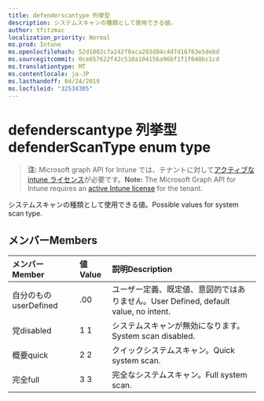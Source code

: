 ```yaml
---
title: defenderscantype 列挙型
description: システムスキャンの種類として使用できる値。
author: tfitzmac
localization_priority: Normal
ms.prod: Intune
ms.openlocfilehash: 52d1002c7a242f0aca203d84c4d7d16763e5debd
ms.sourcegitcommit: 0ce657622f42c510a104156a96bf1f1f040bc1cd
ms.translationtype: MT
ms.contentlocale: ja-JP
ms.lasthandoff: 04/24/2019
ms.locfileid: "32534305"
---
```

# <a name="defenderscantype-enum-type"></a><span data-ttu-id="c8c16-103">defenderscantype 列挙型</span><span class="sxs-lookup"><span data-stu-id="c8c16-103">defenderScanType enum type</span></span>

> <span data-ttu-id="c8c16-104">**注:** Microsoft graph API for Intune では、テナントに対して[アクティブな intune ライセンス](https://go.microsoft.com/fwlink/?linkid=839381)が必要です。</span><span class="sxs-lookup"><span data-stu-id="c8c16-104">**Note:** The Microsoft Graph API for Intune requires an [active Intune license](https://go.microsoft.com/fwlink/?linkid=839381) for the tenant.</span></span>

<span data-ttu-id="c8c16-105">システムスキャンの種類として使用できる値。</span><span class="sxs-lookup"><span data-stu-id="c8c16-105">Possible values for system scan type.</span></span>

## <a name="members"></a><span data-ttu-id="c8c16-106">メンバー</span><span class="sxs-lookup"><span data-stu-id="c8c16-106">Members</span></span>
|<span data-ttu-id="c8c16-107">メンバー</span><span class="sxs-lookup"><span data-stu-id="c8c16-107">Member</span></span>|<span data-ttu-id="c8c16-108">値</span><span class="sxs-lookup"><span data-stu-id="c8c16-108">Value</span></span>|<span data-ttu-id="c8c16-109">説明</span><span class="sxs-lookup"><span data-stu-id="c8c16-109">Description</span></span>|
|:---|:---|:---|
|<span data-ttu-id="c8c16-110">自分のもの</span><span class="sxs-lookup"><span data-stu-id="c8c16-110">userDefined</span></span>|<span data-ttu-id="c8c16-111">.0</span><span class="sxs-lookup"><span data-stu-id="c8c16-111">0</span></span>|<span data-ttu-id="c8c16-112">ユーザー定義、既定値、意図的ではありません。</span><span class="sxs-lookup"><span data-stu-id="c8c16-112">User Defined, default value, no intent.</span></span>|
|<span data-ttu-id="c8c16-113">党</span><span class="sxs-lookup"><span data-stu-id="c8c16-113">disabled</span></span>|<span data-ttu-id="c8c16-114">1 </span><span class="sxs-lookup"><span data-stu-id="c8c16-114">1</span></span>|<span data-ttu-id="c8c16-115">システムスキャンが無効になります。</span><span class="sxs-lookup"><span data-stu-id="c8c16-115">System scan disabled.</span></span>|
|<span data-ttu-id="c8c16-116">概要</span><span class="sxs-lookup"><span data-stu-id="c8c16-116">quick</span></span>|<span data-ttu-id="c8c16-117">2 </span><span class="sxs-lookup"><span data-stu-id="c8c16-117">2</span></span>|<span data-ttu-id="c8c16-118">クイックシステムスキャン。</span><span class="sxs-lookup"><span data-stu-id="c8c16-118">Quick system scan.</span></span>|
|<span data-ttu-id="c8c16-119">完全</span><span class="sxs-lookup"><span data-stu-id="c8c16-119">full</span></span>|<span data-ttu-id="c8c16-120">3 </span><span class="sxs-lookup"><span data-stu-id="c8c16-120">3</span></span>|<span data-ttu-id="c8c16-121">完全なシステムスキャン。</span><span class="sxs-lookup"><span data-stu-id="c8c16-121">Full system scan.</span></span>|



